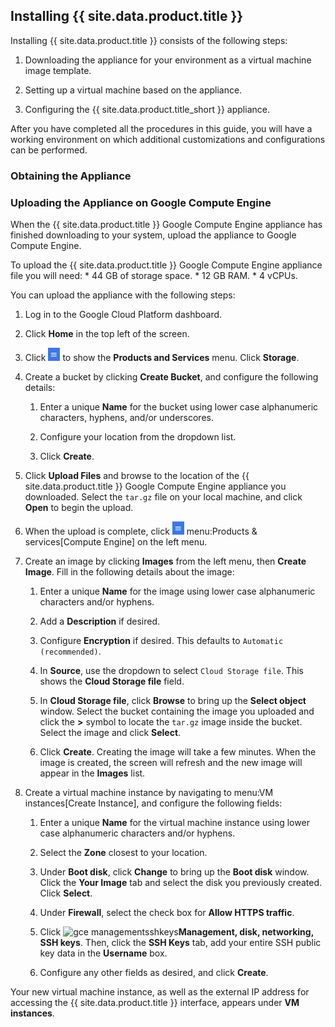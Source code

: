 ## Installing {{ site.data.product.title }}

Installing {{ site.data.product.title }} consists of the following steps:

1.  Downloading the appliance for your environment as a virtual machine
    image template.

2.  Setting up a virtual machine based on the appliance.

3.  Configuring the {{ site.data.product.title_short }} appliance.

After you have completed all the procedures in this guide, you will have
a working environment on which additional customizations and
configurations can be performed.

### Obtaining the Appliance

### Uploading the Appliance on Google Compute Engine

When the {{ site.data.product.title }} Google Compute Engine appliance has finished
downloading to your system, upload the appliance to Google Compute
Engine.

To upload the {{ site.data.product.title }} Google Compute Engine appliance file you
will need: \* 44 GB of storage space. \* 12 GB RAM. \* 4 vCPUs.

You can upload the appliance with the following steps:

1.  Log in to the Google Cloud Platform dashboard.

2.  Click **Home** in the top left of the screen.

3.  Click ![gce products services](/images/gce-products-services.png) to
    show the **Products and Services** menu. Click **Storage**.

4.  Create a bucket by clicking **Create Bucket**, and configure the
    following details:

    1.  Enter a unique **Name** for the bucket using lower case
        alphanumeric characters, hyphens, and/or underscores.

    2.  Configure your location from the dropdown list.

    3.  Click **Create**.

5.  Click **Upload Files** and browse to the location of the
    {{ site.data.product.title }} Google Compute Engine appliance you downloaded.
    Select the `tar.gz` file on your local machine, and click **Open**
    to begin the upload.

6.  When the upload is complete, click ![gce products
    services](/images/gce-products-services.png) menu:Products &
    services\[Compute Engine\] on the left menu.

7.  Create an image by clicking **Images** from the left menu, then
    **Create Image**. Fill in the following details about the image:

    1.  Enter a unique **Name** for the image using lower case
        alphanumeric characters and/or hyphens.

    2.  Add a **Description** if desired.

    3.  Configure **Encryption** if desired. This defaults to `Automatic
        (recommended)`.

    4.  In **Source**, use the dropdown to select `Cloud Storage file`.
        This shows the **Cloud Storage file** field.

    5.  In **Cloud Storage file**, click **Browse** to bring up the
        **Select object** window. Select the bucket containing the image
        you uploaded and click the **\>** symbol to locate the `tar.gz`
        image inside the bucket. Select the image and click **Select**.

    6.  Click **Create**. Creating the image will take a few minutes.
        When the image is created, the screen will refresh and the new
        image will appear in the **Images** list.

8.  Create a virtual machine instance by navigating to menu:VM
    instances\[Create Instance\], and configure the following fields:

    1.  Enter a unique **Name** for the virtual machine instance using
        lower case alphanumeric characters and/or hyphens.

    2.  Select the **Zone** closest to your location.

    3.  Under **Boot disk**, click **Change** to bring up the **Boot
        disk** window. Click the **Your Image** tab and select the disk
        you previously created. Click **Select**.

    4.  Under **Firewall**, select the check box for **Allow HTTPS
        traffic**.

    5.  Click ![gce
        managementsshkeys](/images/gce-managementsshkeys.png)**Management,
        disk, networking, SSH keys**. Then, click the **SSH Keys** tab,
        add your entire SSH public key data in the **Username** box.

    6.  Configure any other fields as desired, and click **Create**.

Your new virtual machine instance, as well as the external IP address
for accessing the {{ site.data.product.title }} interface, appears under **VM
instances**.
